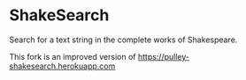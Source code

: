 # ShakeSearch

Search for a text string in the complete works of Shakespeare.

This fork is an improved version of https://pulley-shakesearch.herokuapp.com
